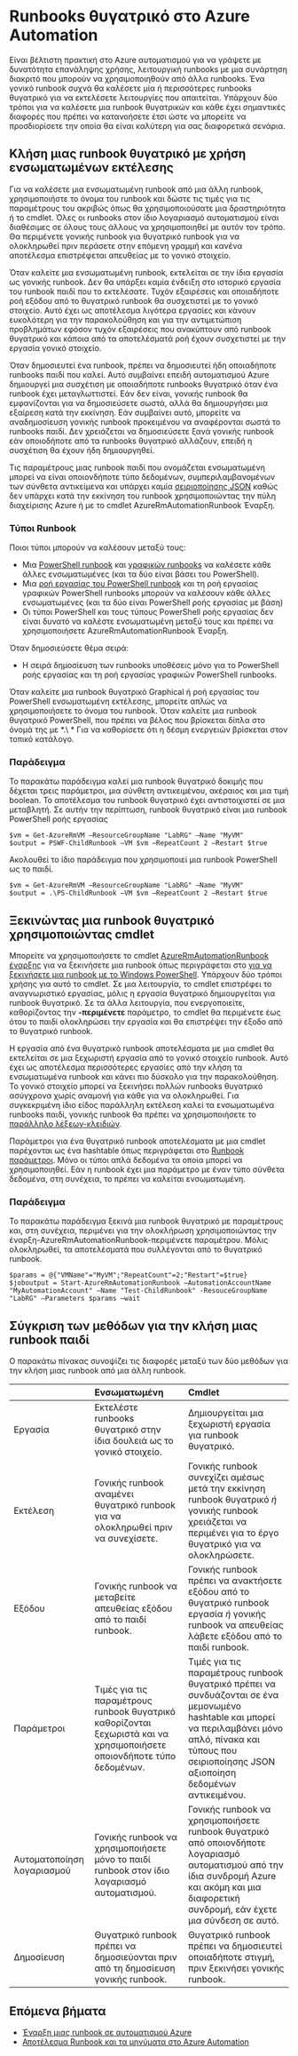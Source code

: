<properties 
   pageTitle="Runbooks θυγατρικό στο Azure Automation | Microsoft Azure"
   description="Περιγράφει τις διαφορετικές μεθόδους για την εκκίνηση ενός runbook στο Azure αυτοματισμού από μια άλλη runbook και κοινή χρήση πληροφοριών μεταξύ τους."
   services="automation"
   documentationCenter=""
   authors="mgoedtel"
   manager="jwhit"
   editor="tysonn" />
<tags 
   ms.service="automation"
   ms.devlang="na"
   ms.topic="article"
   ms.tgt_pltfrm="na"
   ms.workload="infrastructure-services"
   ms.date="08/17/2016"
   ms.author="magoedte;bwren" />

# <a name="child-runbooks-in-azure-automation"></a>Runbooks θυγατρικό στο Azure Automation

Είναι βέλτιστη πρακτική στο Azure αυτοματισμού για να γράψετε με δυνατότητα επανάληψης χρήσης, λειτουργική runbooks με μια συνάρτηση διακριτό που μπορούν να χρησιμοποιηθούν από άλλα runbooks. Ένα γονικό runbook συχνά θα καλέσετε μία ή περισσότερες runbooks θυγατρικό για να εκτελέσετε λειτουργίες που απαιτείται. Υπάρχουν δύο τρόποι για να καλέσετε μια runbook θυγατρικών και κάθε έχει σημαντικές διαφορές που πρέπει να κατανοήσετε έτσι ώστε να μπορείτε να προσδιορίσετε την οποία θα είναι καλύτερη για σας διαφορετικά σενάρια.

##  <a name="invoking-a-child-runbook-using-inline-execution"></a>Κλήση μιας runbook θυγατρικό με χρήση ενσωματωμένων εκτέλεσης

Για να καλέσετε μια ενσωματωμένη runbook από μια άλλη runbook, χρησιμοποιήστε το όνομα του runbook και δώστε τις τιμές για τις παραμέτρους του ακριβώς όπως θα χρησιμοποιούσατε μια δραστηριότητα ή το cmdlet.  Όλες οι runbooks στον ίδιο λογαριασμό αυτοματισμού είναι διαθέσιμες σε όλους τους άλλους να χρησιμοποιηθεί με αυτόν τον τρόπο. Θα περιμένετε γονικής runbook για θυγατρικό runbook για να ολοκληρωθεί πριν περάσετε στην επόμενη γραμμή και κανένα αποτέλεσμα επιστρέφεται απευθείας με το γονικό στοιχείο.

Όταν καλείτε μια ενσωματωμένη runbook, εκτελείται σε την ίδια εργασία ως γονικής runbook. Δεν θα υπάρξει καμία ένδειξη στο ιστορικό εργασία του runbook παιδί που το εκτελέσατε. Τυχόν εξαιρέσεις και οποιαδήποτε ροή εξόδου από το θυγατρικό runbook θα συσχετιστεί με το γονικό στοιχείο. Αυτό έχει ως αποτέλεσμα λιγότερα εργασίες και κάνουν ευκολότερη για την παρακολούθηση και για την αντιμετώπιση προβλημάτων εφόσον τυχόν εξαιρέσεις που ανακύπτουν από runbook θυγατρικό και κάποια από τα αποτελέσματά ροή έχουν συσχετιστεί με την εργασία γονικό στοιχείο.

Όταν δημοσιευτεί ένα runbook, πρέπει να δημοσιευτεί ήδη οποιαδήποτε runbooks παιδί που καλεί. Αυτό συμβαίνει επειδή αυτοματισμού Azure δημιουργεί μια συσχέτιση με οποιαδήποτε runbooks θυγατρικό όταν ένα runbook έχει μεταγλωττιστεί. Εάν δεν είναι, γονικής runbook θα εμφανίζονται για να δημοσιεύσετε σωστά, αλλά θα δημιουργήσει μια εξαίρεση κατά την εκκίνηση. Εάν συμβαίνει αυτό, μπορείτε να αναδημοσίευση γονικής runbook προκειμένου να αναφέρονται σωστά το runbooks παιδί. Δεν χρειάζεται να δημοσιεύσετε ξανά γονικής runbook εάν οποιοδήποτε από τα runbooks θυγατρικό αλλάζουν, επειδή η συσχέτιση θα έχουν ήδη δημιουργηθεί.

Τις παραμέτρους μιας runbook παιδί που ονομάζεται ενσωματωμένη μπορεί να είναι οποιονδήποτε τύπο δεδομένων, συμπεριλαμβανομένων των σύνθετα αντικείμενα και υπάρχει καμία [σειριοποίησης JSON](automation-starting-a-runbook.md#runbook-parameters) καθώς δεν υπάρχει κατά την εκκίνηση του runbook χρησιμοποιώντας την πύλη διαχείρισης Azure ή με το cmdlet AzureRmAutomationRunbook Έναρξη.


### <a name="runbook-types"></a>Τύποι Runbook

Ποιοι τύποι μπορούν να καλέσουν μεταξύ τους:

- Μια [PowerShell runbook](automation-runbook-types.md#powershell-runbooks) και [γραφικών runbooks](automation-runbook-types.md#graphical-runbooks) να καλέσετε κάθε άλλες ενσωματωμένες (και τα δύο είναι βάσει του PowerShell).
- Μια [ροή εργασίας του PowerShell runbook](automation-runbook-types.md#powershell-workflow-runbooks) και τη ροή εργασίας γραφικών PowerShell runbooks μπορούν να καλέσουν κάθε άλλες ενσωματωμένες (και τα δύο είναι PowerShell ροής εργασίας με βάση)
- Οι τύποι PowerShell και τους τύπους PowerShell ροής εργασίας δεν είναι δυνατό να καλέστε ενσωματωμένη μεταξύ τους και πρέπει να χρησιμοποιήσετε AzureRmAutomationRunbook Έναρξη.
    
Όταν δημοσιεύσετε θέμα σειρά:

- Η σειρά δημοσίευση των runbooks υποθέσεις μόνο για το PowerShell ροής εργασίας και τη ροή εργασίας γραφικών PowerShell runbooks.


Όταν καλείτε μια runbook θυγατρικό Graphical ή ροή εργασίας του PowerShell ενσωματωμένη εκτέλεσης, μπορείτε απλώς να χρησιμοποιήσετε το όνομα του runbook.  Όταν καλείτε μια runbook θυγατρικό PowerShell, που πρέπει να βέλος που βρίσκεται δίπλα στο όνομά της με *.\\ * Για να καθορίσετε ότι η δέσμη ενεργειών βρίσκεται στον τοπικό κατάλογο. 

### <a name="example"></a>Παράδειγμα

Το παρακάτω παράδειγμα καλεί μια runbook θυγατρικό δοκιμής που δέχεται τρεις παράμετροι, μια σύνθετη αντικειμένου, ακέραιος και μια τιμή boolean. Το αποτέλεσμα του runbook θυγατρικό έχει αντιστοιχιστεί σε μια μεταβλητή.  Σε αυτήν την περίπτωση, runbook θυγατρικό είναι μια runbook PowerShell ροής εργασίας

    $vm = Get-AzureRmVM –ResourceGroupName "LabRG" –Name "MyVM"
    $output = PSWF-ChildRunbook –VM $vm –RepeatCount 2 –Restart $true

Ακολουθεί το ίδιο παράδειγμα που χρησιμοποιεί μια runbook PowerShell ως το παιδί.

    $vm = Get-AzureRmVM –ResourceGroupName "LabRG" –Name "MyVM"
    $output = .\PS-ChildRunbook –VM $vm –RepeatCount 2 –Restart $true



##  <a name="starting-a-child-runbook-using-cmdlet"></a>Ξεκινώντας μια runbook θυγατρικό χρησιμοποιώντας cmdlet

Μπορείτε να χρησιμοποιήσετε το cmdlet [AzureRmAutomationRunbook έναρξης](https://msdn.microsoft.com/library/mt603661.aspx) για να ξεκινήσετε μια runbook όπως περιγράφεται στο [για να ξεκινήσετε μια runbook με το Windows PowerShell](../automation-starting-a-runbook.md#starting-a-runbook-with-windows-powershell). Υπάρχουν δύο τρόποι χρήσης για αυτό το cmdlet.  Σε μια λειτουργία, το cmdlet επιστρέφει το αναγνωριστικό εργασίας, μόλις η εργασία θυγατρικό δημιουργείται για runbook θυγατρικό.  Σε τα άλλα λειτουργία, που ενεργοποιείτε, καθορίζοντας την **-περιμένετε** παράμετρο, το cmdlet θα περιμένετε έως ότου το παιδί ολοκληρώσει την εργασία και θα επιστρέψει την έξοδο από το θυγατρικό runbook.

Η εργασία από ένα θυγατρικό runbook αποτελέσματα με μια cmdlet θα εκτελείται σε μια ξεχωριστή εργασία από το γονικό στοιχείο runbook. Αυτό έχει ως αποτέλεσμα περισσότερες εργασίες από την κλήση τα ενσωματωμένα runbook και κάνει πιο δύσκολο για την παρακολούθηση. Το γονικό στοιχείο μπορεί να ξεκινήσει πολλών runbooks θυγατρικό ασύγχρονα χωρίς αναμονή για κάθε για να ολοκληρωθεί. Για συγκεκριμένη ίδιο είδος παράλληλη εκτέλεση καλεί τα ενσωματωμένα runbooks παιδί, γονικής runbook θα πρέπει να χρησιμοποιήσετε το [παράλληλο λέξεων-κλειδιών](automation-powershell-workflow.md#parallel-processing).

Παράμετροι για ένα θυγατρικό runbook αποτελέσματα με μια cmdlet παρέχονται ως ένα hashtable όπως περιγράφεται στο [Runbook παράμετροι](automation-starting-a-runbook.md#runbook-parameters). Μόνο οι τύποι απλά δεδομένα τα οποία μπορεί να χρησιμοποιηθεί. Εάν η runbook έχει μια παράμετρο με έναν τύπο σύνθετα δεδομένα, στη συνέχεια, το πρέπει να καλείται ενσωματωμένη.

### <a name="example"></a>Παράδειγμα

Το παρακάτω παράδειγμα ξεκινά μια runbook θυγατρικό με παραμέτρους και, στη συνέχεια, περιμένει για την ολοκλήρωση χρησιμοποιώντας την έναρξη-AzureRmAutomationRunbook-περιμένετε παραμέτρου. Μόλις ολοκληρωθεί, τα αποτελέσματά που συλλέγονται από το θυγατρικό runbook.

    $params = @{"VMName"="MyVM";"RepeatCount"=2;"Restart"=$true} 
    $joboutput = Start-AzureRmAutomationRunbook –AutomationAccountName "MyAutomationAccount" –Name "Test-ChildRunbook" -ResouceGroupName "LabRG" –Parameters $params –wait


## <a name="comparison-of-methods-for-calling-a-child-runbook"></a>Σύγκριση των μεθόδων για την κλήση μιας runbook παιδί

Ο παρακάτω πίνακας συνοψίζει τις διαφορές μεταξύ των δύο μεθόδων για την κλήση μιας runbook από μια άλλη runbook.

| | Ενσωματωμένη| Cmdlet|
|:---|:---|:---|
|Εργασία|Εκτελέστε runbooks θυγατρικό στην ίδια δουλειά ως το γονικό στοιχείο.|Δημιουργείται μια ξεχωριστή εργασία για runbook θυγατρικό.|
|Εκτέλεση|Γονικής runbook αναμένει θυγατρικό runbook για να ολοκληρωθεί πριν να συνεχίσετε.|Γονικής runbook συνεχίζει αμέσως μετά την εκκίνηση runbook θυγατρικό *ή* γονικής runbook χρειάζεται να περιμένει για το έργο θυγατρικό για να ολοκληρώσετε.|
|Εξόδου|Γονικής runbook να μεταβείτε απευθείας εξόδου από το παιδί runbook.|Γονικής runbook πρέπει να ανακτήσετε εξόδου από το θυγατρικό runbook εργασία *ή* γονικής runbook να απευθείας λάβετε εξόδου από το παιδί runbook.|
|Παράμετροι|Τιμές για τις παραμέτρους runbook θυγατρικό καθορίζονται ξεχωριστά και να χρησιμοποιήσετε οποιονδήποτε τύπο δεδομένων.|Τιμές για τις παραμέτρους runbook θυγατρικό πρέπει να συνδυάζονται σε ένα μεμονωμένο hashtable και μπορεί να περιλαμβάνει μόνο απλό, πίνακα και τύπους που σειριοποίησης JSON αξιοποίηση δεδομένων αντικειμένου.|
|Αυτοματοποίηση λογαριασμού|Γονικής runbook να χρησιμοποιήσετε μόνο το παιδί runbook στον ίδιο λογαριασμό αυτοματισμού.|Γονικής runbook να χρησιμοποιήσετε runbook θυγατρικό από οποιονδήποτε λογαριασμό αυτοματισμού από την ίδια συνδρομή Azure και ακόμη και μια διαφορετική συνδρομή, εάν έχετε μια σύνδεση σε αυτό.|
|Δημοσίευση|Θυγατρικό runbook πρέπει να δημοσιεύονται πριν από τη δημοσίευση γονικής runbook.|Θυγατρικό runbook πρέπει να δημοσιευτεί οποιαδήποτε στιγμή, πριν ξεκινήσει γονικής runbook.|

## <a name="next-steps"></a>Επόμενα βήματα

- [Έναρξη μιας runbook σε αυτοματισμού Azure](automation-starting-a-runbook.md)
- [Αποτέλεσμα Runbook και τα μηνύματα στο Azure Automation](automation-runbook-output-and-messages.md)
